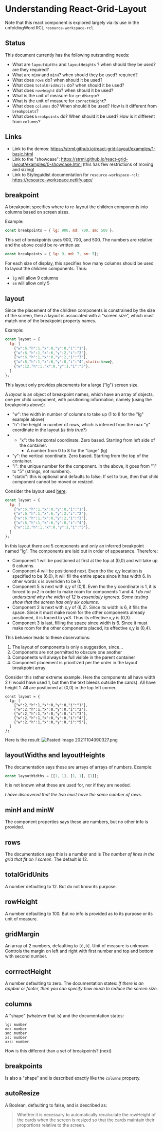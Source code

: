 # Understanding React-Grid-Layout

Note that this react component is explored largely via its use in the unfoldingWord RCL `resource-workspace-rcl`.

## Status

This document currently has the following outstanding needs:
- What are `layoutWidths` and `layoutHeights` ? when should they be used? are they required?
- What are `minW` and `minH`? when should they be used? required?
- What does `rows` do? when should it be used?
- What does `totalGridUnits` do? when should it be used?
- What does `rowHeight` do? when should it be used?
- What is the unit of measure for `gridMargin`?
- What is the unit of measure for `correctHeight`?
- What does `columns` do? When should it be used? How is it different from `breakpoints`?
- What does `breakpoints` do? When should it be used? How is it different from `columns`?

## Links
- Link to the demos: https://strml.github.io/react-grid-layout/examples/1-basic.html
- Link to the "showcase": https://strml.github.io/react-grid-layout/examples/0-showcase.html (this has few restrictions of moving and sizing)
- Link to Styleguidist documentation for `resource-workspace-rcl`: https://resource-workspace.netlify.app/


## breakpoint

A breakpoint specifies where to re-layout the children components into columns based on screen sizes.

Example:
```js
const breakpoints = { lg: 900, md: 700, sm: 500 };
```

This set of breakpoints uses 900, 700, and 500. The numbers are relative and the above could be re-written as:

```js
const breakpoints = { lg: 9, md: 7, sm: 5};
```

For each size of display, this specifies how many columns should be used to layout the children components. Thus:
- `lg` will allow 9 columns
- `sm` will allow only 5

## layout

Since the placement of the children components is constrained by the size of the screen, then a layout is associated with a "screen size", which must match one of the breakpoint property names.

Example:
```js
const layout = {
  lg: [
    {"w":6,"h":1,"x":0,"y":0,"i":"1"},
    {"w":6,"h":1,"x":6,"y":2,"i":"2"},
    {"w":6,"h":1,"x":0,"y":2,"i":"3"},
    {"w":6,"h":1,"x":6,"y":0,"i":"4",static:true},
    {"w":12,"h":1,"x":0,"y":1,"i":"5"},
  ]
};
```
This layout only provides placements for a large ("lg") screen size.

A *layout* is an object of breakpoint names, which have an array of objects, one per child component, with positioning information, namely (using the breakpoints above):

- "w": the width in number of columns to take up (1 to 8 for the "lg" example above)
- "h": the height in number of rows, which is inferred from the max "y" coordinate in the layout (*is this true?*)
- - "x": the horizontal coordinate. Zero based. Starting from left side of the container.
	- A number from 0 to 8 for the "large" (lg) 
- "y": the vertical coordinate. Zero based. Starting from the top of the container.
- "i": the unique number for the component. In the above, it goes from "1" to "5" (strings, not numbers).
- "static": this is optional and defaults to false. If set to true, then that child component cannot be moved or resized.

Consider the layout used [here](https://resource-workspace.netlify.app/#!/Workspace/1):

```js
const layout = {
  lg: [
    {"w":6,"h":1,"x":0,"y":0,"i":"1"},
    {"w":6,"h":1,"x":6,"y":2,"i":"2"},
    {"w":6,"h":1,"x":0,"y":2,"i":"3"},
    {"w":6,"h":1,"x":6,"y":0,"i":"4"},
    {"w":12,"h":1,"x":0,"y":1,"i":"5"},
  ]
};
```
In this layout there are 5 components and only an inferred breakpoint named "lg". The components are laid out in order of appearance. Therefore:
- Component 1 will be positioned at first at the top at (0,0) and will take up 6 columns.
- Component 4 will be positioned next. Even tho the x,y location is specified to be (6,0), it will fill the entire space since it has width 6. In other words x is overriden to be 0.
- Component 5 is next with x,y of (0,1). Even tho the y coordinate is 1, it is forced to y=2 in order to make room for components 1 and 4. *I do not understand why the width of 12 is essentially ignored. Some testing show that the screen has only six columns.*
- Component 2 is next with x,y of (6,2). Since its width is 6, it fills the space. Since it must make room for the other components already positioned, it is forced to y=3. Thus its effective x,y is (0,3).
- Component 3 is last, filling the space since width is 6. Since it must make room for the other components placed, its effective x,y is (0,4).

This behavior leads to these observations:
1. The layout of components is only a suggestion, since...
2. Components are not permitted to obscure one another
3. Components will always be full visible in the parent container
4. Component placement is prioritized per the order in the layout breakpoint array

Consider this rather extreme example. Here the components all have width 2 (I would have used 1, but then the text bleeds outside the cards). All have height 1. All are positioned at (0,0) in the top left corner.
```
const layout = {
  lg: [
    {"w":2,"h":1,"x":0,"y":0,"i":"1"},
    {"w":2,"h":1,"x":0,"y":0,"i":"2"},
    {"w":2,"h":1,"x":0,"y":0,"i":"3"},
    {"w":2,"h":1,"x":0,"y":0,"i":"4"},
    {"w":2,"h":1,"x":0,"y":0,"i":"5"},
  ]
};
```
Here is the result:
![Pasted image 20211104090327.png](../images/Pasted%20image%2020211104090327.png)

## layoutWidths and layoutHeights
The documentation says these are arrays of arrays of numbers.
Example:
```js
const layoutWidths = [[1, 1], [1, 1], [1]];
```

It is not known what these are used for, nor if they are needed.

*I have discovered that the two must have the same number of rows.*

## minH and minW

The component properties says these are numbers, but no other info is provided.

## rows

The documentation says this is a number and is *The number of lines in the grid that fit on 1 screen.* The default is 12.

## totalGridUnits

A number defaulting to 12. But do not know its purpose.

## rowHeight

A number defaulting to 100. But no info is provided as to its purpose or its unit of measure.

## gridMargin

An array of 2 numbers, defaulting to `[0,0]`. Unit of measure is unknown. Controls the margin on left and right with first number and top and bottom with second number.

## corrrectHeight

A number defaulting to zero. The documentation states: *If there is an appbar or footer, then you can specify how much to reduce the screen size.*

## columns

A "shape" (whatever that is) and the documentation states:
```
lg: number
md: number
sm: number
xs: number
xxs: number
```

How is this different than a set of breakpoints? (next)

## breakpoints

Is also a "shape" and is described exactly like the `columns` property.

## autoResize

A Boolean, defaulting to false, and is described as:
> Whether it is necessary to automatically recalculate the rowHeight of the cards when the screen is resized so that the cards maintain their proportions relative to the screen.